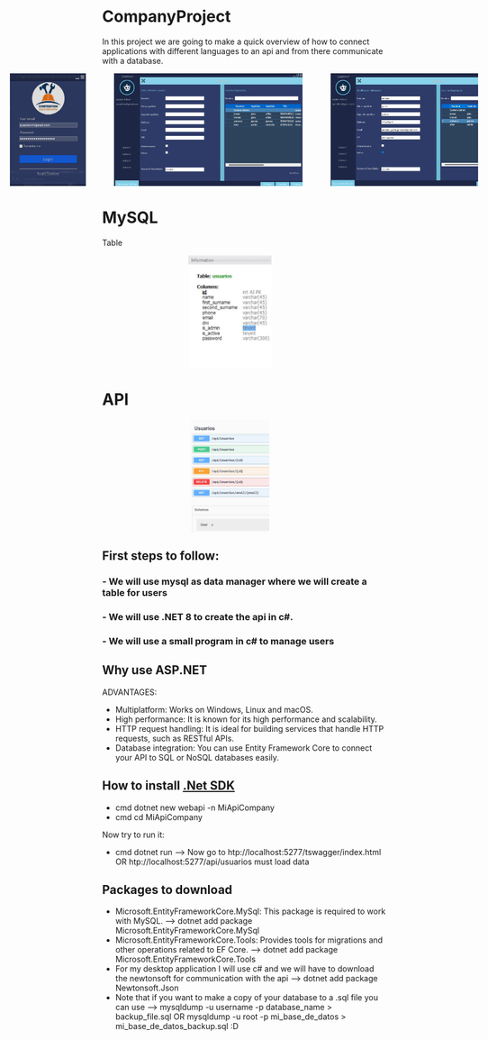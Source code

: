 # CompanyProject
In this project we are going to make a quick overview of how to connect applications with different languages to an api and from there communicate with a database.

<div style="display: flex; justify-content: center; align-items: center;" width="100%">
    <img src="images/login.jpg" alt="Logo del Proyecto" width="auto" height="200px" style="margin-right: 50px;">
    <img src="images/crud.jpg" alt="Logo del Proyecto" width="auto" height="200px" style="margin-right: 50px;">
    <img src="images/crud2.jpg" alt="Logo del Proyecto" width="auto" height="200px">
</div>

# MySQL
Table

<div style="display: flex; justify-content: center; align-items: center;" width="100%">
    <img src="images/tabla.jpg" alt="Logo del Proyecto" width="auto" height="200px" style="margin-right: 50px;">
</div>

# API

<div style="display: flex; justify-content: center; align-items: center;" width="100%">
    <img src="images/swag.jpg" alt="Logo del Proyecto" width="auto" height="200px" style="margin-right: 50px;">
</div>

## First steps to follow: 
### - We will use mysql as data manager where we will create a table for users
### - We will use .NET 8 to create the api in c#.
### - We will use a small program in c# to manage users

## Why use ASP.NET
ADVANTAGES:
- Multiplatform: Works on Windows, Linux and macOS.
- High performance: It is known for its high performance and scalability.
- HTTP request handling: It is ideal for building services that handle HTTP requests, such as RESTful APIs.
- Database integration: You can use Entity Framework Core to connect your API to SQL or NoSQL databases easily.

## How to install [.Net SDK](https://dotnet.microsoft.com/es-es/download)
- cmd dotnet new webapi -n MiApiCompany
- cmd cd MiApiCompany

Now try to run it:
- cmd dotnet run --> Now go to htp://localhost:5277/tswagger/index.html OR htp://localhost:5277/api/usuarios must load data

## Packages to download
- Microsoft.EntityFrameworkCore.MySql: This package is required to work with MySQL. --> dotnet add package Microsoft.EntityFrameworkCore.MySql
- Microsoft.EntityFrameworkCore.Tools: Provides tools for migrations and other operations related to EF Core. --> dotnet add package Microsoft.EntityFrameworkCore.Tools
- For my desktop application I will use c# and we will have to download the newtonsoft for communication with the api --> dotnet add package Newtonsoft.Json
- Note that if you want to make a copy of your database to a .sql file you can use --> mysqldump -u username -p database_name > backup_file.sql OR mysqldump -u root -p mi_base_de_datos > mi_base_de_datos_backup.sql :D
